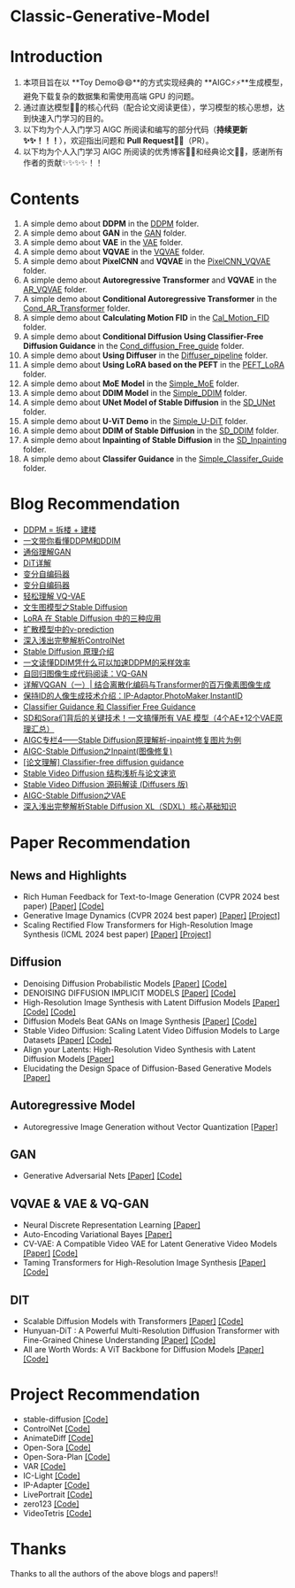 # Classic-Generative-Model
# Introduction
1. 本项目旨在以 **Toy Demo😄😄**的方式实现经典的 **AIGC⚡⚡**生成模型，避免下载复杂的数据集和需使用高端 GPU 的问题。
2. 通过直达模型🔭🔭的核心代码（配合论文阅读更佳），学习模型的核心思想，达到快速入门学习的目的。
3. 以下均为个人入门学习 AIGC 所阅读和编写的部分代码（**持续更新✨✨！！！**），欢迎指出问题和 **Pull Request👯👯**（PR）。
4. 以下均为个人入门学习 AIGC 所阅读的优秀博客📕📕和经典论文📕📕，感谢所有作者的贡献✨✨✨✨！！

# Contents
1. A simple demo about **DDPM** in the [DDPM](https://github.com/liujf69/Classic-Generative-Model/tree/main/DDPM) folder.
2. A simple demo about **GAN** in the [GAN](https://github.com/liujf69/Classic-Generative-Model/tree/main/GAN) folder.
3. A simple demo about **VAE** in the [VAE](https://github.com/liujf69/Classic-Generative-Model/tree/main/VAE) folder.
4. A simple demo about **VQVAE** in the [VQVAE](https://github.com/liujf69/Classic-Generative-Model/tree/main/VQVAE) folder.
5. A simple demo about **PixelCNN** and **VQVAE** in the [PixelCNN_VQVAE](https://github.com/liujf69/Classic-Generative-Model/tree/main/PixelCNN_VQVAE) folder.
6. A simple demo about **Autoregressive Transformer** and **VQVAE** in the [AR_VQVAE](https://github.com/liujf69/Classic-Generative-Model/tree/main/AR_VQVAE) folder.
7. A simple demo about **Conditional Autoregressive Transformer** in the [Cond_AR_Transformer](https://github.com/liujf69/Classic-Generative-Model/tree/main/Cond_AR_Transformer) folder.
8. A simple demo about **Calculating Motion FID** in the [Cal_Motion_FID](https://github.com/liujf69/Classic-Generative-Model/tree/main/Cal_Motion_FID) folder.
9. A simple demo about **Conditional Diffusion Using Classifier-Free Diffusion Guidance** in the [Cond_diffusion_Free_guide](https://github.com/liujf69/Classic-Generative-Model/tree/main/Cond_diffusion_Free_guide) folder.
10. A simple demo about **Using Diffuser** in the [Diffuser_pipeline](https://github.com/liujf69/Classic-Generative-Model/tree/main/Diffuser_pipeline) folder.
11. A simple demo about **Using LoRA based on the PEFT** in the [PEFT_LoRA](https://github.com/liujf69/Classic-Generative-Model/tree/main/PEFT_LoRA) folder.
12. A simple demo about **MoE Model** in the [Simple_MoE](https://github.com/liujf69/Classic-Generative-Model/tree/main/Simple_MoE) folder.
13. A simple demo about **DDIM Model** in the [Simple_DDIM](https://github.com/liujf69/Classic-Generative-Model/tree/main/Simple_DDIM) folder.
14. A simple demo about **UNet Model of Stable Diffusion** in the [SD_UNet](https://github.com/liujf69/Classic-Generative-Model/tree/main/SD_UNet) folder.
15. A simple demo about **U-ViT Demo** in the [Simple_U-DiT](https://github.com/liujf69/Classic-Generative-Model/tree/main/Simple_U-ViT) folder.
16. A simple demo about **DDIM of Stable Diffusion** in the [SD_DDIM](https://github.com/liujf69/Classic-Generative-Model/tree/main/SD_DDIM) folder.
17. A simple demo about **Inpainting of Stable Diffusion** in the [SD_Inpainting](https://github.com/liujf69/Classic-Generative-Model/tree/main/SD_Inpainting) folder.
17. A simple demo about **Classifer Guidance** in the [Simple_Classifer_Guide](https://github.com/liujf69/Classic-Generative-Model/tree/main/Simple_Classifer_Guide) folder.

# Blog Recommendation
- [DDPM = 拆楼 + 建楼](https://spaces.ac.cn/archives/9119)
- [一文带你看懂DDPM和DDIM](https://zhuanlan.zhihu.com/p/666552214)
- [通俗理解GAN](https://zhuanlan.zhihu.com/p/266677860)
- [DiT详解](https://zhuanlan.zhihu.com/p/683612528)
- [变分自编码器](https://kexue.fm/archives/5253)
- [变分自编码器](https://zhuanlan.zhihu.com/p/348498294)
- [轻松理解 VQ-VAE](https://zhuanlan.zhihu.com/p/633744455)
- [文生图模型之Stable Diffusion](https://zhuanlan.zhihu.com/p/617134893)
- [LoRA 在 Stable Diffusion 中的三种应用](https://zhuanlan.zhihu.com/p/678605372)
- [扩散模型中的v-prediction](https://zhuanlan.zhihu.com/p/678942992)
- [深入浅出完整解析ControlNet](https://zhuanlan.zhihu.com/p/660924126)
- [Stable Diffusion 原理介绍](https://zhuanlan.zhihu.com/p/613337342)
- [一文读懂DDIM凭什么可以加速DDPM的采样效率](https://zhuanlan.zhihu.com/p/627616358)
- [自回归图像生成代码阅读：VQ-GAN](https://zhuanlan.zhihu.com/p/703597240)
- [详解VQGAN（一）| 结合离散化编码与Transformer的百万像素图像生成](https://zhuanlan.zhihu.com/p/515214329)
- [保持ID的人像生成技术介绍：IP-Adaptor,PhotoMaker,InstantID](https://zhuanlan.zhihu.com/p/678613724)
- [Classifier Guidance 和 Classifier Free Guidance](https://zhuanlan.zhihu.com/p/660518657)
- [SD和Sora们背后的关键技术！一文搞懂所有 VAE 模型（4个AE+12个VAE原理汇总）](https://mp.weixin.qq.com/s/HzwkwjfItLEE1nmkd1-THw)
- [AIGC专栏4——Stable Diffusion原理解析-inpaint修复图片为例](https://blog.csdn.net/weixin_44791964/article/details/131997973)
- [AIGC-Stable Diffusion之Inpaint(图像修复)](https://zhuanlan.zhihu.com/p/681250295)
- [[论文理解] Classifier-free diffusion guidance](https://sunlin-ai.github.io/2022/06/01/Classifier-Free-Diffusion.html)
- [Stable Video Diffusion 结构浅析与论文速览](https://zhuanlan.zhihu.com/p/693750402)
- [Stable Video Diffusion 源码解读 (Diffusers 版)](https://zhuanlan.zhihu.com/p/701223363)
- [AIGC-Stable Diffusion之VAE](https://zhuanlan.zhihu.com/p/679772356)
- [深入浅出完整解析Stable Diffusion XL（SDXL）核心基础知识](https://zhuanlan.zhihu.com/p/643420260)
  
# Paper Recommendation
## News and Highlights
- Rich Human Feedback for Text-to-Image Generation (CVPR 2024 best paper) [[Paper]](https://arxiv.org/pdf/2312.10240) [[Code]](https://github.com/google-research/google-research/tree/master/richhf_18k)
- Generative Image Dynamics (CVPR 2024 best paper) [[Paper]](https://generative-dynamics.github.io/static/pdfs/GenerativeImageDynamics.pdf) [[Project]](https://generative-dynamics.github.io/)
- Scaling Rectified Flow Transformers for High-Resolution Image Synthesis (ICML 2024 best paper) [[Paper]](https://arxiv.org/pdf/2403.03206) [[Project]](https://huggingface.co/stabilityai/stable-diffusion-3-medium)

## Diffusion
- Denoising Diffusion Probabilistic Models [[Paper]](https://arxiv.org/pdf/2006.11239) [[Code]](https://github.com/hojonathanho/diffusion)
- DENOISING DIFFUSION IMPLICIT MODELS [[Paper]](https://arxiv.org/pdf/2010.02502) [[Code]](https://github.com/ermongroup/ddim)
- High-Resolution Image Synthesis with Latent Diffusion Models [[Paper]](https://arxiv.org/pdf/2112.10752) [[Code]](https://github.com/CompVis/latent-diffusion) [[Code]](https://github.com/CompVis/stable-diffusion)
- Diffusion Models Beat GANs on Image Synthesis [[Paper]](https://arxiv.org/pdf/2105.05233) [[Code]](https://github.com/openai/guided-diffusion)
- Stable Video Diffusion: Scaling Latent Video Diffusion Models to Large Datasets [[Paper]](https://arxiv.org/pdf/2311.15127v1) [[Code]](https://github.com/Stability-AI/generative-models)
- Align your Latents: High-Resolution Video Synthesis with Latent Diffusion Models [[Paper]](https://arxiv.org/pdf/2304.08818)
- Elucidating the Design Space of Diffusion-Based Generative Models [[Paper]](https://arxiv.org/pdf/2206.00364)

## Autoregressive Model
- Autoregressive Image Generation without Vector Quantization [[Paper]](https://arxiv.org/pdf/2406.11838)

## GAN
- Generative Adversarial Nets [[Paper]](https://arxiv.org/pdf/1406.2661) [[Code]](https://github.com/goodfeli/adversarial)

## VQVAE & VAE & VQ-GAN
- Neural Discrete Representation Learning [[Paper]](https://arxiv.org/pdf/1711.00937)
- Auto-Encoding Variational Bayes [[Paper]](https://arxiv.org/pdf/1312.6114)
- CV-VAE: A Compatible Video VAE for Latent Generative Video Models [[Paper]](https://arxiv.org/pdf/2405.20279) [[Code]](https://github.com/AILab-CVC/CV-VAE?tab=readme-ov-file)
- Taming Transformers for High-Resolution Image Synthesis [[Paper]](https://arxiv.org/pdf/2012.09841) [[Code]](https://github.com/CompVis/taming-transformers/tree/master)

## DIT
- Scalable Diffusion Models with Transformers [[Paper]](https://arxiv.org/pdf/2212.09748) [[Code]](https://github.com/facebookresearch/DiT)
- Hunyuan-DiT : A Powerful Multi-Resolution Diffusion Transformer with Fine-Grained Chinese Understanding [[Paper]](https://arxiv.org/pdf/2405.08748) [[Code]](https://github.com/Tencent/HunyuanDiT)
- All are Worth Words: A ViT Backbone for Diffusion Models [[Paper]](https://arxiv.org/pdf/2209.12152) [[Code]](https://github.com/baofff/U-ViT)

# Project Recommendation
- stable-diffusion [[Code]](https://github.com/CompVis/stable-diffusion)
- ControlNet [[Code]](https://github.com/lllyasviel/ControlNet)
- AnimateDiff [[Code]](https://github.com/guoyww/AnimateDiff)
- Open-Sora [[Code]](https://github.com/hpcaitech/Open-Sora)
- Open-Sora-Plan [[Code]](https://github.com/PKU-YuanGroup/Open-Sora-Plan)
- VAR [[Code]](https://github.com/FoundationVision/VAR)
- IC-Light [[Code]](https://github.com/lllyasviel/IC-Light)
- IP-Adapter [[Code]](https://github.com/tencent-ailab/IP-Adapter)
- LivePortrait [[Code]](https://github.com/KwaiVGI/LivePortrait)
- zero123 [[Code]](https://github.com/cvlab-columbia/zero123/tree/main)
- VideoTetris [[Code]](https://github.com/YangLing0818/VideoTetris)
  
# Thanks
Thanks to all the authors of the above blogs and papers!!


